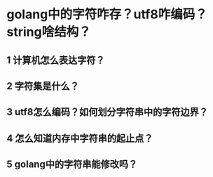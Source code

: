 # golang中的字符咋存？utf8咋编码？string啥结构？

## 1 计算机怎么表达字符？

## 2 字符集是什么？

## 3 utf8怎么编码？如何划分字符串中的字符边界？

## 4 怎么知道内存中字符串的起止点？

## 5 golang中的字符串能修改吗？